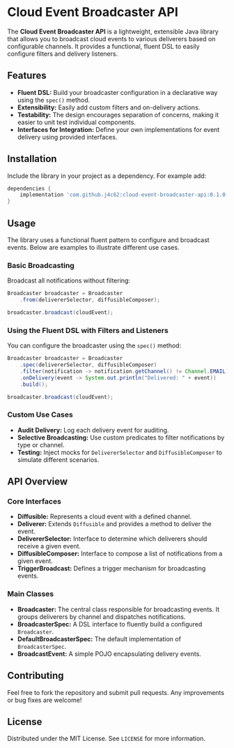 # Cloud Event Broadcaster API

The **Cloud Event Broadcaster API** is a lightweight, extensible Java library that allows you to broadcast cloud events
to various deliverers based on configurable channels. It provides a functional, fluent DSL to easily configure filters
and delivery listeners.

## Features

- **Fluent DSL:** Build your broadcaster configuration in a declarative way using the `spec()` method.
- **Extensibility:** Easily add custom filters and on-delivery actions.
- **Testability:** The design encourages separation of concerns, making it easier to unit test individual components.
- **Interfaces for Integration:** Define your own implementations for event delivery using provided interfaces.

## Installation

Include the library in your project as a dependency. For example add:

```groovy
dependencies {
    implementation 'com.github.j4c62:cloud-event-broadcaster-api:0.1.0-SNAPSHOT'
}
```

## Usage

The library uses a functional fluent pattern to configure and broadcast events. Below are examples to illustrate
different use cases.

### Basic Broadcasting

Broadcast all notifications without filtering:

```java
Broadcaster broadcaster = Broadcaster
    .from(delivererSelector, diffusibleComposer);

broadcaster.broadcast(cloudEvent);

```

### Using the Fluent DSL with Filters and Listeners

You can configure the broadcaster using the `spec()` method:

```java
Broadcaster broadcaster = Broadcaster
    .spec(delivererSelector, diffusibleComposer)
    .filter(notification -> notification.getChannel() != Channel.EMAIL)
    .onDelivery(event -> System.out.println("Delivered: " + event))
    .build();

broadcaster.broadcast(cloudEvent);
```

### Custom Use Cases

- **Audit Delivery:** Log each delivery event for auditing.
- **Selective Broadcasting:** Use custom predicates to filter notifications by type or channel.
- **Testing:** Inject mocks for `DelivererSelector` and `DiffusibleComposer` to simulate different scenarios.

## API Overview

### Core Interfaces

- **Diffusible:** Represents a cloud event with a defined channel.
- **Deliverer:** Extends `Diffusible` and provides a method to deliver the event.
- **DelivererSelector:** Interface to determine which deliverers should receive a given event.
- **DiffusibleComposer:** Interface to compose a list of notifications from a given event.
- **TriggerBroadcast:** Defines a trigger mechanism for broadcasting events.

### Main Classes

- **Broadcaster:** The central class responsible for broadcasting events. It groups deliverers by channel and dispatches
  notifications.
- **BroadcasterSpec:** A DSL interface to fluently build a configured `Broadcaster`.
- **DefaultBroadcasterSpec:** The default implementation of `BroadcasterSpec`.
- **BroadcastEvent:** A simple POJO encapsulating delivery events.

## Contributing

Feel free to fork the repository and submit pull requests. Any improvements or bug fixes are welcome!

## License

Distributed under the MIT License. See `LICENSE` for more information.
